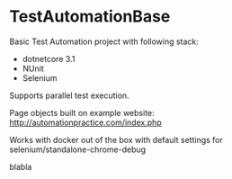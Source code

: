 # TestAutomationBase
Basic Test Automation project with following stack:
- dotnetcore 3.1
- NUnit
- Selenium

Supports parallel test execution. 

Page objects built on example website: http://automationpractice.com/index.php

Works with docker out of the box with default settings for selenium/standalone-chrome-debug


blabla
